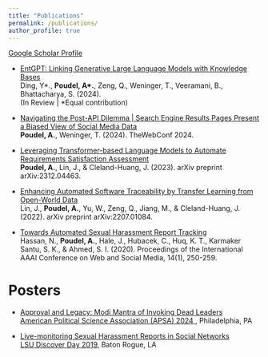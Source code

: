 ```yaml
---
title: "Publications"
permalink: /publications/
author_profile: true
---
```


[Google Scholar Profile](https://scholar.google.com/citations?user=bjDppecAAAAJ&hl=en)<br>

* [EntGPT: Linking Generative Large Language Models with Knowledge Bases](https://arxiv.org/abs/2402.06738)<br>
Ding, Y*., <b>Poudel, A*.</b>, Zeng, Q., Weninger, T., Veeramani, B., Bhattacharya, S. (2024).<br>
(In Review | *Equal contribution)

* [Navigating the Post-API Dilemma | Search Engine Results Pages Present a Biased View of Social Media Data](https://arxiv.org/pdf/2401.15479.pdf)<br>
<b>Poudel, A.</b>, Weninger, T. (2024). TheWebConf 2024.

* [Leveraging Transformer-based Language Models to Automate Requirements Satisfaction Assessment](https://arxiv.org/pdf/2312.04463.pdf)<br>
<b>Poudel, A.</b>, Lin, J., & Cleland-Huang, J. (2023). arXiv preprint arXiv:2312.04463.

* [Enhancing Automated Software Traceability by Transfer Learning from Open-World Data](https://arxiv.org/abs/2207.01084)<br>
Lin, J., <b>Poudel, A.</b>, Yu, W., Zeng, Q., Jiang, M., & Cleland-Huang, J. (2022). arXiv preprint arXiv:2207.01084.


* [Towards Automated Sexual Harassment Report Tracking](https://ojs.aaai.org//index.php/ICWSM/article/view/7296)<br>
Hassan, N., <b>Poudel, A.</b>, Hale, J., Hubacek, C., Huq, K. T., Karmaker Santu, S. K., & Ahmed, S. I. (2020). Proceedings of the International AAAI Conference on Web and Social Media, 14(1), 250-259.


Posters
======
* [Approval and Legacy: Modi Mantra of Invoking Dead Leaders](https://apsa2024-apsa.ipostersessions.com/Default.aspx?s=91-0C-7B-A2-41-0E-91-1B-16-A7-EC-A1-25-BF-D8-08)<br>
<a href= "https://convention2.allacademic.com/one/apsa/apsa24/index.php?cmd=Online+Program+View+Paper&selected_paper_id=2141819&PHPSESSID=g06khiol1t8opn1pd67d74bscr"> American Political Science Association (APSA) 2024 </a>, Philadelphia, PA

* [Live-monitoring Sexual Harassment Reports in Social Networks](https://apoudel1021.github.io/files/LSU%20Research%20DAY%202019.pdf)<br>
<a href= "https://sites01.lsu.edu/wp/discover/files/2019/04/Discover-Day-Program-2019-online.pdf"> LSU Discover Day 2019</a>, Baton Rogue, LA








